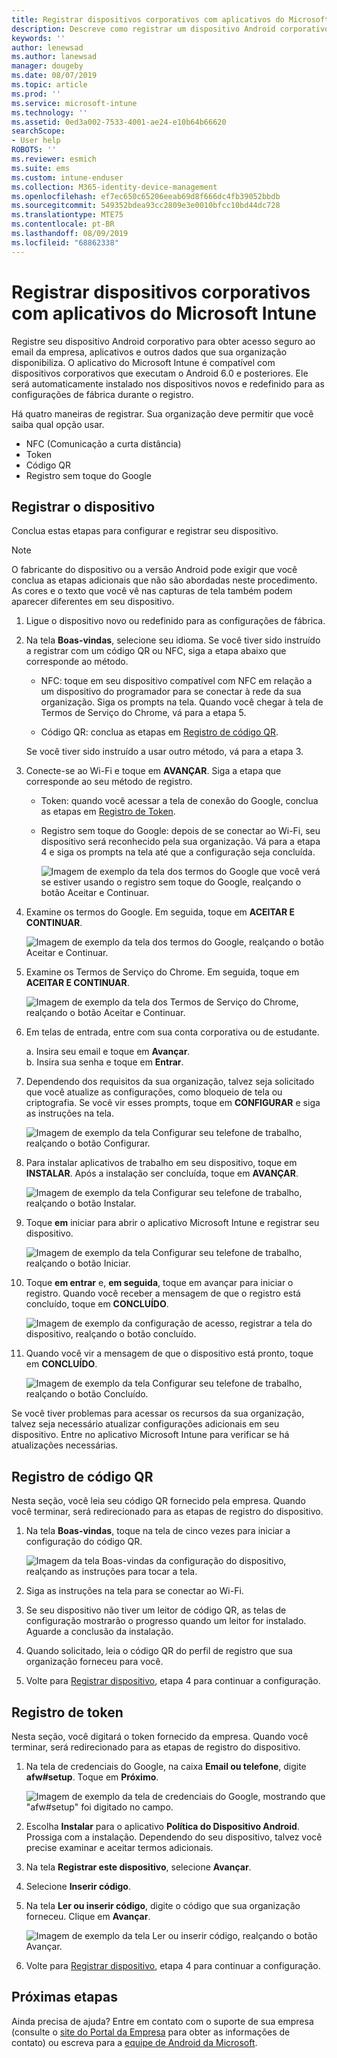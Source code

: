 ```yaml
---
title: Registrar dispositivos corporativos com aplicativos do Microsoft Intune | Microsoft Docs
description: Descreve como registrar um dispositivo Android corporativo no Intune
keywords: ''
author: lenewsad
ms.author: lanewsad
manager: dougeby
ms.date: 08/07/2019
ms.topic: article
ms.prod: ''
ms.service: microsoft-intune
ms.technology: ''
ms.assetid: 0ed3a002-7533-4001-ae24-e10b64b66620
searchScope:
- User help
ROBOTS: ''
ms.reviewer: esmich
ms.suite: ems
ms.custom: intune-enduser
ms.collection: M365-identity-device-management
ms.openlocfilehash: ef7ec650c65206eeab69d8f666dc4fb39052bbdb
ms.sourcegitcommit: 549352bdea93cc2809e3e0010bfcc10bd44dc728
ms.translationtype: MTE75
ms.contentlocale: pt-BR
ms.lasthandoff: 08/09/2019
ms.locfileid: "68862338"
---
```

# <a name="enroll-your-corporate-device-with-the-microsoft-intune-app"></a>Registrar dispositivos corporativos com aplicativos do Microsoft Intune

Registre seu dispositivo Android corporativo para obter acesso seguro ao email da empresa, aplicativos e outros dados que sua organização disponibiliza. O aplicativo do Microsoft Intune é compatível com dispositivos corporativos que executam o Android 6.0 e posteriores. Ele será automaticamente instalado nos dispositivos novos e redefinido para as configurações de fábrica durante o registro. 

Há quatro maneiras de registrar. Sua organização deve permitir que você saiba qual opção usar.
 
* NFC (Comunicação a curta distância)  
* Token  
* Código QR   
* Registro sem toque do Google  

## <a name="enroll-device"></a>Registrar o dispositivo 
Conclua estas etapas para configurar e registrar seu dispositivo.  

> [!NOTE]
> O fabricante do dispositivo ou a versão Android pode exigir que você conclua as etapas adicionais que não são abordadas neste procedimento. As cores e o texto que você vê nas capturas de tela também podem aparecer diferentes em seu dispositivo.  

1. Ligue o dispositivo novo ou redefinido para as configurações de fábrica.  
2. Na tela **Boas-vindas**, selecione seu idioma.   Se você tiver sido instruído a registrar com um código QR ou NFC, siga a etapa abaixo que corresponde ao método.  
     * NFC: toque em seu dispositivo compatível com NFC em relação a um dispositivo do programador para se conectar à rede da sua organização. Siga os prompts na tela. Quando você chegar à tela de Termos de Serviço do Chrome, vá para a etapa 5.  

     * Código QR: conclua as etapas em [Registro de código QR](#qr-code-enrollment).  

     Se você tiver sido instruído a usar outro método, vá para a etapa 3.    

3. Conecte-se ao Wi-Fi e toque em **AVANÇAR**. Siga a etapa que corresponde ao seu método de registro. 

    * Token: quando você acessar a tela de conexão do Google, conclua as etapas em [Registro de Token](#token-enrollment).  
    * Registro sem toque do Google: depois de se conectar ao Wi-Fi, seu dispositivo será reconhecido pela sua organização. Vá para a etapa 4 e siga os prompts na tela até que a configuração seja concluída.    
 
       ![Imagem de exemplo da tela dos termos do Google que você verá se estiver usando o registro sem toque do Google, realçando o botão Aceitar e Continuar.](./media/google-zero-touch-intune-app-01.png)   
   
4. Examine os termos do Google. Em seguida, toque em **ACEITAR E CONTINUAR**.  

      ![Imagem de exemplo da tela dos termos do Google, realçando o botão Aceitar e Continuar.](./media/fully-managed-intune-app-04.png)   

6. Examine os Termos de Serviço do Chrome. Em seguida, toque em **ACEITAR E CONTINUAR**.  

   ![Imagem de exemplo da tela dos Termos de Serviço do Chrome, realçando o botão Aceitar e Continuar.](./media/fully-managed-intune-app-06.png)   

7. Em telas de entrada, entre com sua conta corporativa ou de estudante.   

    a. Insira seu email e toque em **Avançar**.      
    b. Insira sua senha e toque em **Entrar**.  

8. Dependendo dos requisitos da sua organização, talvez seja solicitado que você atualize as configurações, como bloqueio de tela ou criptografia. Se você vir esses prompts, toque em **CONFIGURAR** e siga as instruções na tela.  

   ![Imagem de exemplo da tela Configurar seu telefone de trabalho, realçando o botão Configurar.](./media/fully-managed-intune-app-10.png)   

9. Para instalar aplicativos de trabalho em seu dispositivo, toque em **INSTALAR**. Após a instalação ser concluída, toque em **AVANÇAR**.  

   ![Imagem de exemplo da tela Configurar seu telefone de trabalho, realçando o botão Instalar.](./media/fully-managed-intune-app-11.png)   

10. Toque **em** iniciar para abrir o aplicativo Microsoft Intune e registrar seu dispositivo. 

    ![Imagem de exemplo da tela Configurar seu telefone de trabalho, realçando o botão Iniciar.](./media/fully-managed-intune-app-17.png)   

11. Toque  **em entrar** e, **em seguida**, toque em avançar para iniciar o registro. Quando você receber a mensagem de que o registro está concluído, toque em **CONCLUÍDO**.  

    ![Imagem de exemplo da configuração de acesso, registrar a tela do dispositivo, realçando o botão concluído.](./media/fully-managed-intune-app-19.png)   

10. Quando você vir a mensagem de que o dispositivo está pronto, toque em **CONCLUÍDO**.  

    ![Imagem de exemplo da tela Configurar seu telefone de trabalho, realçando o botão Concluído.](./media/fully-managed-intune-app-18.png)   

Se você tiver problemas para acessar os recursos da sua organização, talvez seja necessário atualizar configurações adicionais em seu dispositivo. Entre no aplicativo Microsoft Intune para verificar se há atualizações necessárias.   


## <a name="qr-code-enrollment"></a>Registro de código QR  
Nesta seção, você leia seu código QR fornecido pela empresa.  Quando você terminar, será redirecionado para as etapas de registro do dispositivo.     
  
1. Na tela **Boas-vindas**, toque na tela de cinco vezes para iniciar a configuração do código QR.  

   ![Imagem da tela Boas-vindas da configuração do dispositivo, realçando as instruções para tocar a tela.](./media/qr-code-intune-app-01.png)  

2. Siga as instruções na tela para se conectar ao Wi-Fi.  
3. Se seu dispositivo não tiver um leitor de código QR, as telas de configuração mostrarão o progresso quando um leitor for instalado. Aguarde a conclusão da instalação.  
4. Quando solicitado, leia o código QR do perfil de registro que sua organização forneceu para você.  
5. Volte para [Registrar dispositivo](#enroll-device), etapa 4 para continuar a configuração.  

## <a name="token-enrollment"></a>Registro de token  
Nesta seção, você digitará o token fornecido da empresa. Quando você terminar, será redirecionado para as etapas de registro do dispositivo.  

1. Na tela de credenciais do Google, na caixa **Email ou telefone**, digite **afw#setup**. Toque em **Próximo**. 

   ![Imagem de exemplo da tela de credenciais do Google, mostrando que "afw#setup" foi digitado no campo.](./media/token-intune-app-01.png)   

2. Escolha **Instalar** para o aplicativo **Política do Dispositivo Android**. Prossiga com a instalação. Dependendo do seu dispositivo, talvez você precise examinar e aceitar termos adicionais.    

3. Na tela **Registrar este dispositivo**, selecione **Avançar**.  

4. Selecione **Inserir código**.  

5. Na tela **Ler ou inserir código**, digite o código que sua organização forneceu.  Clique em **Avançar**.  

   ![Imagem de exemplo da tela Ler ou inserir código, realçando o botão Avançar.](./media/token-intune-app-04.png)  

6. Volte para [Registrar dispositivo](#enroll-device), etapa 4 para continuar a configuração.  



## <a name="next-steps"></a>Próximas etapas   
Ainda precisa de ajuda? Entre em contato com o suporte de sua empresa (consulte o [site do Portal da Empresa](https://go.microsoft.com/fwlink/?linkid=2010980) para obter as informações de contato) ou escreva para a <a href="mailto:wintunedroidfbk@microsoft.com?subject=I'm having trouble with enrolling my Android device&body=Describe the issue you're experiencing here.">equipe de Android da Microsoft</a>.  
